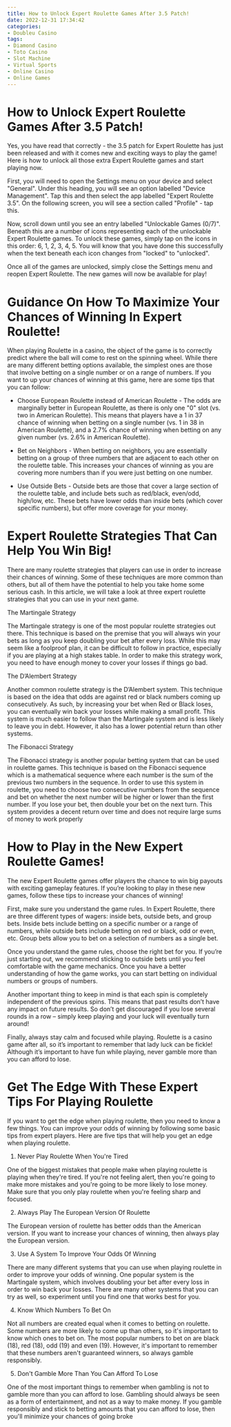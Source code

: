 ```yaml
---
title: How to Unlock Expert Roulette Games After 3.5 Patch!
date: 2022-12-31 17:34:42
categories:
- Doubleu Casino
tags:
- Diamond Casino
- Toto Casino
- Slot Machine
- Virtual Sports
- Online Casino
- Online Games
---
```



#  How to Unlock Expert Roulette Games After 3.5 Patch!

Yes, you have read that correctly - the 3.5 patch for Expert Roulette has just been released and with it comes new and exciting ways to play the game! Here is how to unlock all those extra Expert Roulette games and start playing now.

First, you will need to open the Settings menu on your device and select "General". Under this heading, you will see an option labelled "Device Management". Tap this and then select the app labelled "Expert Roulette 3.5". On the following screen, you will see a section called "Profile" - tap this.

Now, scroll down until you see an entry labelled "Unlockable Games (0/7)". Beneath this are a number of icons representing each of the unlockable Expert Roulette games. To unlock these games, simply tap on the icons in this order: 6, 1, 2, 3, 4, 5. You will know that you have done this successfully when the text beneath each icon changes from "locked" to "unlocked".

Once all of the games are unlocked, simply close the Settings menu and reopen Expert Roulette. The new games will now be available for play!

#  Guidance On How To Maximize Your Chances of Winning In Expert Roulette! 

When playing Roulette in a casino, the object of the game is to correctly predict where the ball will come to rest on the spinning wheel. While there are many different betting options available, the simplest ones are those that involve betting on a single number or on a range of numbers. If you want to up your chances of winning at this game, here are some tips that you can follow:

* Choose European Roulette instead of American Roulette - The odds are marginally better in European Roulette, as there is only one "0" slot (vs. two in American Roulette). This means that players have a 1 in 37 chance of winning when betting on a single number (vs. 1 in 38 in American Roulette), and a 2.7% chance of winning when betting on any given number (vs. 2.6% in American Roulette).

* Bet on Neighbors - When betting on neighbors, you are essentially betting on a group of three numbers that are adjacent to each other on the roulette table. This increases your chances of winning as you are covering more numbers than if you were just betting on one number.

* Use Outside Bets - Outside bets are those that cover a large section of the roulette table, and include bets such as red/black, even/odd, high/low, etc. These bets have lower odds than inside bets (which cover specific numbers), but offer more coverage for your money.

#  Expert Roulette Strategies That Can Help You Win Big!

There are many roulette strategies that players can use in order to increase their chances of winning. Some of these techniques are more common than others, but all of them have the potential to help you take home some serious cash. In this article, we will take a look at three expert roulette strategies that you can use in your next game.

The Martingale Strategy

The Martingale strategy is one of the most popular roulette strategies out there. This technique is based on the premise that you will always win your bets as long as you keep doubling your bet after every loss. While this may seem like a foolproof plan, it can be difficult to follow in practice, especially if you are playing at a high stakes table. In order to make this strategy work, you need to have enough money to cover your losses if things go bad.

The D’Alembert Strategy

Another common roulette strategy is the D’Alembert system. This technique is based on the idea that odds are against red or black numbers coming up consecutively. As such, by increasing your bet when Red or Black loses, you can eventually win back your losses while making a small profit. This system is much easier to follow than the Martingale system and is less likely to leave you in debt. However, it also has a lower potential return than other systems.

The Fibonacci Strategy

The Fibonacci strategy is another popular betting system that can be used in roulette games. This technique is based on the Fibonacci sequence which is a mathematical sequence where each number is the sum of the previous two numbers in the sequence. In order to use this system in roulette, you need to choose two consecutive numbers from the sequence and bet on whether the next number will be higher or lower than the first number. If you lose your bet, then double your bet on the next turn. This system provides a decent return over time and does not require large sums of money to work properly

#  How to Play in the New Expert Roulette Games!

The new Expert Roulette games offer players the chance to win big payouts with exciting gameplay features. If you’re looking to play in these new games, follow these tips to increase your chances of winning!

First, make sure you understand the game rules. In Expert Roulette, there are three different types of wagers: inside bets, outside bets, and group bets. Inside bets include betting on a specific number or a range of numbers, while outside bets include betting on red or black, odd or even, etc. Group bets allow you to bet on a selection of numbers as a single bet.

Once you understand the game rules, choose the right bet for you. If you’re just starting out, we recommend sticking to outside bets until you feel comfortable with the game mechanics. Once you have a better understanding of how the game works, you can start betting on individual numbers or groups of numbers.

Another important thing to keep in mind is that each spin is completely independent of the previous spins. This means that past results don’t have any impact on future results. So don’t get discouraged if you lose several rounds in a row – simply keep playing and your luck will eventually turn around!

Finally, always stay calm and focused while playing. Roulette is a casino game after all, so it’s important to remember that lady luck can be fickle! Although it’s important to have fun while playing, never gamble more than you can afford to lose.

#  Get The Edge With These Expert Tips For Playing Roulette

If you want to get the edge when playing roulette, then you need to know a few things. You can improve your odds of winning by following some basic tips from expert players. Here are five tips that will help you get an edge when playing roulette.

1. Never Play Roulette When You're Tired

One of the biggest mistakes that people make when playing roulette is playing when they're tired. If you're not feeling alert, then you're going to make more mistakes and you're going to be more likely to lose money. Make sure that you only play roulette when you're feeling sharp and focused.

2. Always Play The European Version Of Roulette

The European version of roulette has better odds than the American version. If you want to increase your chances of winning, then always play the European version.

3. Use A System To Improve Your Odds Of Winning

There are many different systems that you can use when playing roulette in order to improve your odds of winning. One popular system is the Martingale system, which involves doubling your bet after every loss in order to win back your losses. There are many other systems that you can try as well, so experiment until you find one that works best for you.

4. Know Which Numbers To Bet On

Not all numbers are created equal when it comes to betting on roulette. Some numbers are more likely to come up than others, so it's important to know which ones to bet on. The most popular numbers to bet on are black (18), red (18), odd (19) and even (19). However, it's important to remember that these numbers aren't guaranteed winners, so always gamble responsibly.

5. Don't Gamble More Than You Can Afford To Lose

One of the most important things to remember when gambling is not to gamble more than you can afford to lose. Gambling should always be seen as a form of entertainment, and not as a way to make money. If you gamble responsibly and stick to betting amounts that you can afford to lose, then you'll minimize your chances of going broke